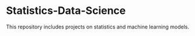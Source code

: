 # Statistics-Data-Science
This repository includes projects on statistics and machine learning models.
